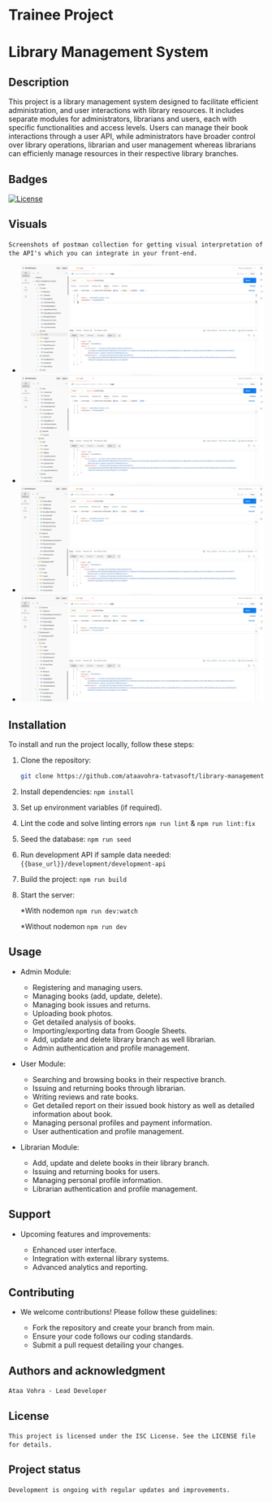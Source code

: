 # Trainee Project

# Library Management System

## Description

This project is a library management system designed to facilitate efficient administration, and user interactions with library resources. It includes separate modules for administrators, librarians and users, each with specific functionalities and access levels. Users can manage their book interactions through a user API, while administrators have broader control over library operations, librarian and user management whereas librarians can efficienly manage resources in their respective library branches.

## Badges

[![License](https://img.shields.io/badge/license-ISC-blue.svg)](https://opensource.org/licenses/ISC)

## Visuals

`Screenshots of postman collection for getting visual interpretation of the API's which you can integrate in your front-end.`

- ![Screenshot](./public/images/screenshots/postman_1.png)
- ![Screenshot](./public/images/screenshots/postman_2.png)
- ![Screenshot](./public/images/screenshots/postman_3.png)
- ![Screenshot](./public/images/screenshots/postman_4.png)

## Installation

To install and run the project locally, follow these steps:

1. Clone the repository:

   ```bash
   git clone https://github.com/ataavohra-tatvasoft/library-management-system.git
   ```

2. Install dependencies:
   `npm install`
3. Set up environment variables (if required).

4. Lint the code and solve linting errors
   `npm run lint` & `npm run lint:fix`

5. Seed the database:
   `npm run seed`

6. Run development API if sample data needed:
   `{{base_url}}/development/development-api`

7. Build the project:
   `npm run build`

8. Start the server:

   \*With nodemon
   `npm run dev:watch`

   \*Without nodemon
   `npm run dev`

## Usage

- Admin Module:

  - Registering and managing users.
  - Managing books (add, update, delete).
  - Managing book issues and returns.
  - Uploading book photos.
  - Get detailed analysis of books.
  - Importing/exporting data from Google Sheets.
  - Add, update and delete library branch as well librarian.
  - Admin authentication and profile management.

- User Module:

  - Searching and browsing books in their respective branch.
  - Issuing and returning books through librarian.
  - Writing reviews and rate books.
  - Get detailed report on their issued book history as well as detailed information about book.
  - Managing personal profiles and payment information.
  - User authentication and profile management.

- Librarian Module:
  - Add, update and delete books in their library branch.
  - Issuing and returning books for users.
  - Managing personal profile information.
  - Librarian authentication and profile management.

## Support

- Upcoming features and improvements:

  - Enhanced user interface.
  - Integration with external library systems.
  - Advanced analytics and reporting.

## Contributing

- We welcome contributions! Please follow these guidelines:

  - Fork the repository and create your branch from main.
  - Ensure your code follows our coding standards.
  - Submit a pull request detailing your changes.

## Authors and acknowledgment

`Ataa Vohra - Lead Developer`

## License

`This project is licensed under the ISC License. See the LICENSE file for details.`

## Project status

`Development is ongoing with regular updates and improvements.`
